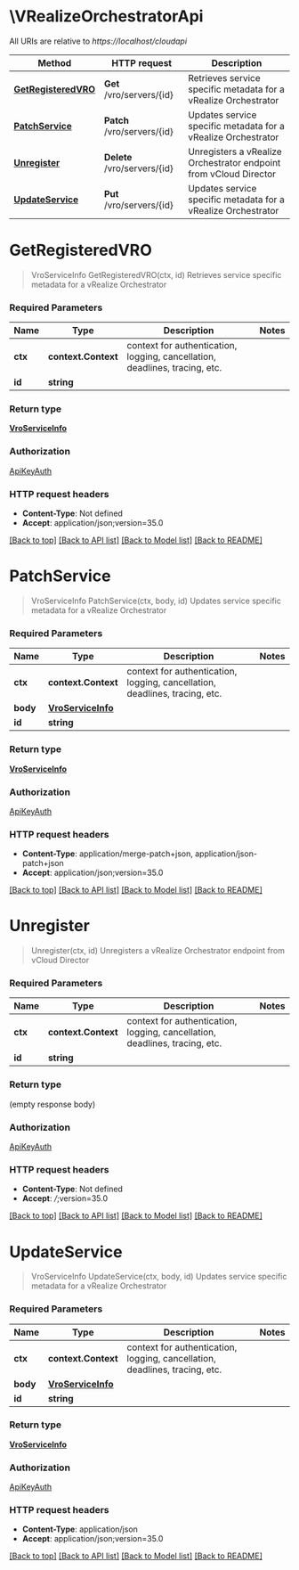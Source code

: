 # \VRealizeOrchestratorApi

All URIs are relative to *https://localhost/cloudapi*

Method | HTTP request | Description
------------- | ------------- | -------------
[**GetRegisteredVRO**](VRealizeOrchestratorApi.md#GetRegisteredVRO) | **Get** /vro/servers/{id} | Retrieves service specific metadata for a vRealize Orchestrator
[**PatchService**](VRealizeOrchestratorApi.md#PatchService) | **Patch** /vro/servers/{id} | Updates service specific metadata for a vRealize Orchestrator
[**Unregister**](VRealizeOrchestratorApi.md#Unregister) | **Delete** /vro/servers/{id} | Unregisters a vRealize Orchestrator endpoint from vCloud Director
[**UpdateService**](VRealizeOrchestratorApi.md#UpdateService) | **Put** /vro/servers/{id} | Updates service specific metadata for a vRealize Orchestrator


# **GetRegisteredVRO**
> VroServiceInfo GetRegisteredVRO(ctx, id)
Retrieves service specific metadata for a vRealize Orchestrator

### Required Parameters

Name | Type | Description  | Notes
------------- | ------------- | ------------- | -------------
 **ctx** | **context.Context** | context for authentication, logging, cancellation, deadlines, tracing, etc.
  **id** | **string**|  | 

### Return type

[**VroServiceInfo**](VROServiceInfo.md)

### Authorization

[ApiKeyAuth](../README.md#ApiKeyAuth)

### HTTP request headers

 - **Content-Type**: Not defined
 - **Accept**: application/json;version=35.0

[[Back to top]](#) [[Back to API list]](../README.md#documentation-for-api-endpoints) [[Back to Model list]](../README.md#documentation-for-models) [[Back to README]](../README.md)

# **PatchService**
> VroServiceInfo PatchService(ctx, body, id)
Updates service specific metadata for a vRealize Orchestrator

### Required Parameters

Name | Type | Description  | Notes
------------- | ------------- | ------------- | -------------
 **ctx** | **context.Context** | context for authentication, logging, cancellation, deadlines, tracing, etc.
  **body** | [**VroServiceInfo**](VroServiceInfo.md)|  | 
  **id** | **string**|  | 

### Return type

[**VroServiceInfo**](VROServiceInfo.md)

### Authorization

[ApiKeyAuth](../README.md#ApiKeyAuth)

### HTTP request headers

 - **Content-Type**: application/merge-patch+json, application/json-patch+json
 - **Accept**: application/json;version=35.0

[[Back to top]](#) [[Back to API list]](../README.md#documentation-for-api-endpoints) [[Back to Model list]](../README.md#documentation-for-models) [[Back to README]](../README.md)

# **Unregister**
> Unregister(ctx, id)
Unregisters a vRealize Orchestrator endpoint from vCloud Director

### Required Parameters

Name | Type | Description  | Notes
------------- | ------------- | ------------- | -------------
 **ctx** | **context.Context** | context for authentication, logging, cancellation, deadlines, tracing, etc.
  **id** | **string**|  | 

### Return type

 (empty response body)

### Authorization

[ApiKeyAuth](../README.md#ApiKeyAuth)

### HTTP request headers

 - **Content-Type**: Not defined
 - **Accept**: *_/_*;version=35.0

[[Back to top]](#) [[Back to API list]](../README.md#documentation-for-api-endpoints) [[Back to Model list]](../README.md#documentation-for-models) [[Back to README]](../README.md)

# **UpdateService**
> VroServiceInfo UpdateService(ctx, body, id)
Updates service specific metadata for a vRealize Orchestrator

### Required Parameters

Name | Type | Description  | Notes
------------- | ------------- | ------------- | -------------
 **ctx** | **context.Context** | context for authentication, logging, cancellation, deadlines, tracing, etc.
  **body** | [**VroServiceInfo**](VroServiceInfo.md)|  | 
  **id** | **string**|  | 

### Return type

[**VroServiceInfo**](VROServiceInfo.md)

### Authorization

[ApiKeyAuth](../README.md#ApiKeyAuth)

### HTTP request headers

 - **Content-Type**: application/json
 - **Accept**: application/json;version=35.0

[[Back to top]](#) [[Back to API list]](../README.md#documentation-for-api-endpoints) [[Back to Model list]](../README.md#documentation-for-models) [[Back to README]](../README.md)

